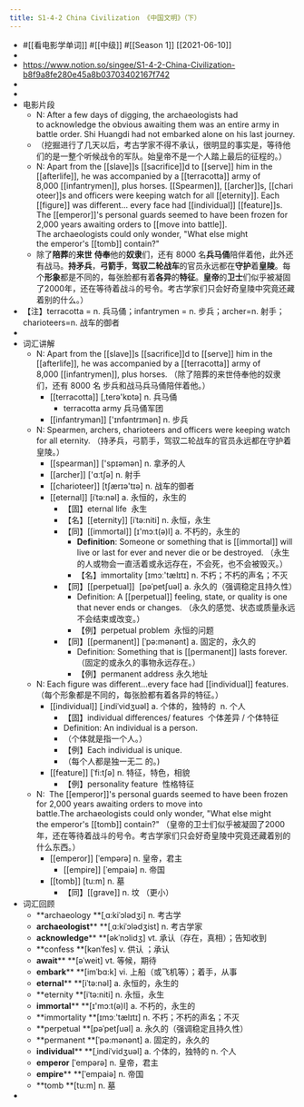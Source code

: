 ```yaml
---
title: S1-4-2 China Civilization 《中国文明》（下）
---
```


- #[[看电影学单词]] #[[中级]] #[[Season 1]] [[2021-06-10]]
-
- https://www.notion.so/singee/S1-4-2-China-Civilization-b8f9a8fe280e45a8b03703402167f742
-
-
- 电影片段
	- N: After a few days of digging, the archaeologists had to acknowledge the obvious awaiting them was an entire army in battle order. Shi Huangdi had not embarked alone on his last journey.
	- （挖掘进行了几天以后，考古学家不得不承认，很明显的事实是，等待他们的是一整个听候战令的军队。始皇帝不是一个人踏上最后的征程的。）
	- N: Apart from the [[slave]]s [[sacrifice]]d to [[serve]] him in the [[afterlife]], he was accompanied by a [[terracotta]] army of 8,000 [[infantrymen]], plus horses. [[Spearmen]], [[archer]]s, [[charioteer]]s and officers were keeping watch for all [[eternity]]. Each [[figure]] was different... every face had [[individual]] [[feature]]s. The [[emperor]]'s personal guards seemed to have been frozen for 2,000 years awaiting orders to [[move into battle]]. The archaeologists could only wonder, "What else might the emperor's [[tomb]] contain?"
	- 除了**陪葬**的**来世** **侍奉**他的**奴隶**们，还有 8000 名**兵马俑**陪伴着他，此外还有战马。**持矛兵**，**弓箭手**，**驾驭二轮战车**的官员永远都在**守护**着**皇陵**。每个**形象**都是不同的，每张脸都有着**各异**的**特征**。**皇帝**的**卫士**们似乎被凝固了2000年，还在等待着战斗的号令。考古学家们只会好奇皇陵中究竟还藏着别的什么。）
- 【注】terracotta = n. 兵马俑；infantrymen = n. 步兵；archer=n. 射手；charioteers=n. 战车的御者
-
- 词汇讲解
	- N: Apart from the [[slave]]s [[sacrifice]]d to [[serve]] him in the [[afterlife]], he was accompanied by a [[terracotta]] army of 8,000 [[infantrymen]], plus horses. （除了陪葬的来世侍奉他的奴隶们，还有 8000 名 步兵和战马兵马俑陪伴着他。）
		- [[terracotta]] [,terə'kɒtə] n. 兵马俑
			- terracotta army 兵马俑军团
		- [[infantryman]] ['ɪnfəntrɪmən] n. 步兵
	- N: Spearmen, archers, charioteers and officers were keeping watch for all eternity. （持矛兵，弓箭手，驾驭二轮战车的官员永远都在守护着皇陵。）
		- [[spearman]] ['spɪəmən] n. 拿矛的人
		- [[archer]] ['ɑːtʃə] n. 射手
		- [[charioteer]] [tʃærɪə'tɪə] n. 战车的御者
		- [[eternal]] [iˈtə:nəl] a. 永恒的，永生的
			- 【固】eternal life  永生
			- 【名】[[eternity]] [iˈtə:niti] n. 永恒，永生
			- 【同】[[immortal]] [ɪ'mɔːt(ə)l] a. 不朽的，永生的
				- **Definition**: Someone or something that is [[immortal]] will live or last for ever and never die or be destroyed. （永生的人或物会一直活着或永远存在，不会死，也不会被毁灭。）
				- 【名】immortality [ɪmɔː'tælɪtɪ] n. 不朽；不朽的声名；不灭
			- 【同】[[perpetual]]  [pəˈpetʃuəl] a. 永久的（强调稳定且持久性）
				- Definition: A [[perpetual]] feeling, state, or quality is one that never ends or changes. （永久的感觉、状态或质量永远不会结束或改变。）
				- 【例】perpetual problem  永恒的问题
			- 【同】[[permanent]] [ˈpə:mənənt] a. 固定的，永久的
				- Definition: Something that is [[permanent]] lasts forever.（固定的或永久的事物永远存在。）
				- 【例】permanent address 永久地址
	- N: Each figure was different…every face had [[individual]] features.（每个形象都是不同的，每张脸都有着各异的特征。）
		- [[individual]] [ˌindiˈvidʒuəl] a. 个体的，独特的  n. 个人
			- 【固】individual differences/ features  个体差异 / 个体特征
			- Definition: An individual is a person.
			- （个体就是指一个人。）
			- 【例】Each individual is unique.
			- （每个人都是独一无二 的。)
		- [[feature]] [ˈfi:tʃə] n. 特征，特色，相貌
			- 【例】personality feature  性格特征
	- N:  The [[emperor]]'s personal guards seemed to have been frozen for 2,000 years awaiting orders to move into battle.The archaeologists could only wonder, "What else might the emperor's [[tomb]] contain?" （皇帝的卫士们似乎被凝固了2000年，还在等待着战斗的号令。考古学家们只会好奇皇陵中究竟还藏着别的什么东西。）
		- [[emperor]] [ˈempərə] n. 皇帝，君主
			- [[empire]] [ˈempaiə] n. 帝国
		- [[tomb]] [tu:m] n. 墓
			- 【同】[[grave]] n. 坟 （更小）
- 词汇回顾
	- **archaeology **[ˌɑ:kiˈɔlədʒi] n. 考古学
	- **archaeologist**** **[ˌɑ:kiˈɔlədʒist] n. 考古学家
	- **acknowledge**** **[əkˈnɔlidʒ] vt. 承认（存在，真相）；告知收到
	- **confess **[kənˈfes] v. 供认 ；承认
	- **await**** **[əˈweit] vt. 等候，期待
	- **embark**** **[imˈbɑ:k] vi. 上船（或飞机等）；着手，从事
	- **eternal**** **[iˈtə:nəl] a. 永恒的，永生的
	- **eternity **[iˈtə:niti] n. 永恒，永生
	- **immortal**** **[ɪ'mɔːt(ə)l] a. 不朽的，永生的
	- **immortality **[ɪmɔː'tælɪtɪ] n. 不朽；不朽的声名；不灭
	- **perpetual **[pəˈpetʃuəl] a. 永久的（强调稳定且持久性）
	- **permanent **[ˈpə:mənənt] a. 固定的，永久的
	- **individual**** **[ˌindiˈvidʒuəl] a. 个体的，独特的 n. 个人
	- **emperor** [ˈempərə] n. 皇帝，君主
	- **empire**** **[ˈempaiə] n. 帝国
	- **tomb **[tu:m] n. 墓
-